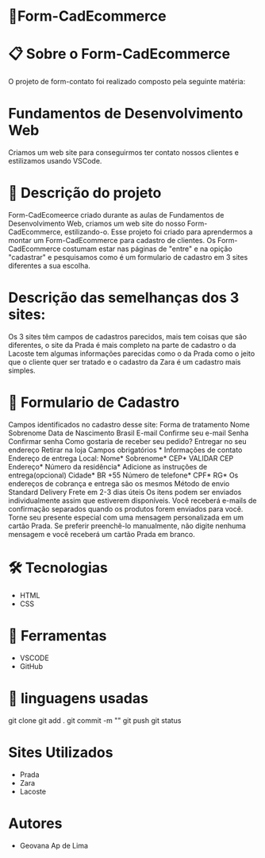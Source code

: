 # 🚀Form-CadEcommerce

# 📋 Sobre o Form-CadEcommerce
O projeto de form-contato foi realizado composto pela seguinte matéria:
# Fundamentos de Desenvolvimento Web
Criamos um web site para conseguirmos ter contato nossos clientes e estilizamos usando VSCode.

# 📄 Descrição do projeto
Form-CadEcomeerce criado durante as aulas de Fundamentos de Desenvolvimento Web, criamos um web site do nosso Form-CadEcommerce, estilizando-o. Esse projeto foi criado para aprendermos a montar um Form-CadEcommerce para cadastro de clientes. Os Form-CadEcommerce costumam estar nas páginas de "entre" e na opição "cadastrar" e pesquisamos como é um formulario de cadastro em 3 sites diferentes a sua escolha.
# Descrição das semelhanças dos 3 sites:
Os 3 sites têm campos de cadastros parecidos, mais tem coisas que são diferentes, o site da Prada é mais completo na parte de cadastro o da Lacoste tem algumas informações parecidas como o da Prada como o jeito que o cliente quer ser tratado e o cadastro da Zara é um cadastro mais simples. 

# 📄 Formulario de Cadastro
Campos identificados no cadastro desse site: 
Forma de tratamento 
Nome 
Sobrenome
Data de Nascimento
Brasil
E-mail
Confirme seu e-mail
Senha 
Confirmar senha
Como gostaria de receber seu pedido?
Entregar no seu endereço
Retirar na loja
Campos obrigatórios *
Informações de contato
Endereço de entrega
Local: 
Nome*
Sobrenome*
CEP*
VALIDAR CEP
Endereço*
Número da residência*
Adicione as instruções de entrega(opcional)
Cidade*
BR +55
Número de telefone*
CPF*
RG*
Os endereços de cobrança e entrega são os mesmos
Método de envio
Standard Delivery
Frete em 2-3 dias úteis
Os itens podem ser enviados individualmente assim que estiverem disponíveis. Você receberá e-mails de confirmação separados quando os produtos forem enviados para você.
Torne seu presente especial com uma mensagem personalizada em um cartão Prada. Se preferir preenchê-lo manualmente, não digite nenhuma mensagem e você receberá um cartão Prada em branco.

# 🛠️ Tecnologias 
* HTML
* CSS 
# 🔧 Ferramentas 
* VSCODE 
* GitHub
# 📁 linguagens usadas
git clone
git add .
git commit -m ""
git push
git status
# Sites Utilizados
* Prada 
* Zara
* Lacoste
# Autores
* Geovana Ap de Lima